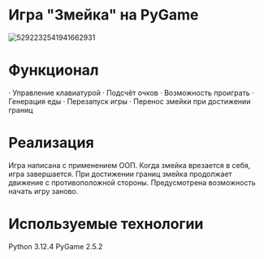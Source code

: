 # Игра "Змейка" на PyGame

![5292232541941662931](https://github.com/user-attachments/assets/d1341b59-40cc-49ee-9467-7fd5ade3917f)

# Функционал
· Управление клавиатурой
· Подсчёт очков
· Возможность проиграть
· Генерация еды
· Перезапуск игры
· Перенос змейки при достижении границ

# Реализация
Игра написана с применением ООП. Когда змейка врезается в себя, игра завершается. При достижении границ змейка продолжает движение с противоположной стороны. Предусмотрена возможность начать игру заново.

# Используемые технологии
Python 3.12.4
PyGame 2.5.2
